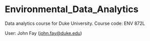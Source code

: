# Environmental_Data_Analytics
Data analytics course for Duke University. Course code: ENV 872L

User: John Fay (john.fay@duke.edu)
